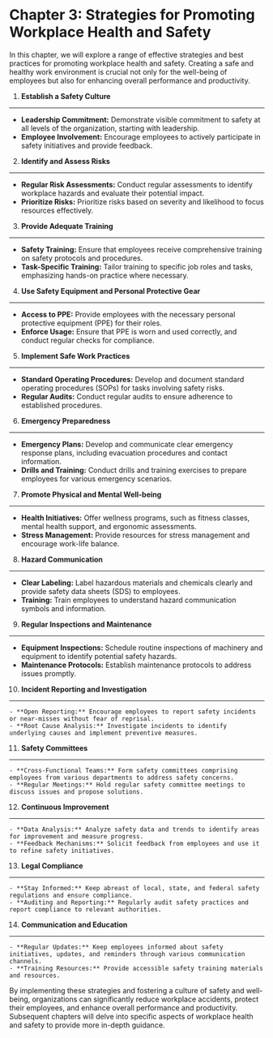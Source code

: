 Chapter 3: Strategies for Promoting Workplace Health and Safety
===============================================================

In this chapter, we will explore a range of effective strategies and best practices for promoting workplace health and safety. Creating a safe and healthy work environment is crucial not only for the well-being of employees but also for enhancing overall performance and productivity.

1. **Establish a Safety Culture**
---------------------------------

* **Leadership Commitment:** Demonstrate visible commitment to safety at all levels of the organization, starting with leadership.
* **Employee Involvement:** Encourage employees to actively participate in safety initiatives and provide feedback.

2. **Identify and Assess Risks**
--------------------------------

* **Regular Risk Assessments:** Conduct regular assessments to identify workplace hazards and evaluate their potential impact.
* **Prioritize Risks:** Prioritize risks based on severity and likelihood to focus resources effectively.

3. **Provide Adequate Training**
--------------------------------

* **Safety Training:** Ensure that employees receive comprehensive training on safety protocols and procedures.
* **Task-Specific Training:** Tailor training to specific job roles and tasks, emphasizing hands-on practice where necessary.

4. **Use Safety Equipment and Personal Protective Gear**
--------------------------------------------------------

* **Access to PPE:** Provide employees with the necessary personal protective equipment (PPE) for their roles.
* **Enforce Usage:** Ensure that PPE is worn and used correctly, and conduct regular checks for compliance.

5. **Implement Safe Work Practices**
------------------------------------

* **Standard Operating Procedures:** Develop and document standard operating procedures (SOPs) for tasks involving safety risks.
* **Regular Audits:** Conduct regular audits to ensure adherence to established procedures.

6. **Emergency Preparedness**
-----------------------------

* **Emergency Plans:** Develop and communicate clear emergency response plans, including evacuation procedures and contact information.
* **Drills and Training:** Conduct drills and training exercises to prepare employees for various emergency scenarios.

7. **Promote Physical and Mental Well-being**
---------------------------------------------

* **Health Initiatives:** Offer wellness programs, such as fitness classes, mental health support, and ergonomic assessments.
* **Stress Management:** Provide resources for stress management and encourage work-life balance.

8. **Hazard Communication**
---------------------------

* **Clear Labeling:** Label hazardous materials and chemicals clearly and provide safety data sheets (SDS) to employees.
* **Training:** Train employees to understand hazard communication symbols and information.

9. **Regular Inspections and Maintenance**
------------------------------------------

* **Equipment Inspections:** Schedule routine inspections of machinery and equipment to identify potential safety hazards.
* **Maintenance Protocols:** Establish maintenance protocols to address issues promptly.

10. **Incident Reporting and Investigation**
--------------------------------------------

    - **Open Reporting:** Encourage employees to report safety incidents or near-misses without fear of reprisal.
    - **Root Cause Analysis:** Investigate incidents to identify underlying causes and implement preventive measures.

11. **Safety Committees**
-------------------------

    - **Cross-Functional Teams:** Form safety committees comprising employees from various departments to address safety concerns.
    - **Regular Meetings:** Hold regular safety committee meetings to discuss issues and propose solutions.

12. **Continuous Improvement**
------------------------------

    - **Data Analysis:** Analyze safety data and trends to identify areas for improvement and measure progress.
    - **Feedback Mechanisms:** Solicit feedback from employees and use it to refine safety initiatives.

13. **Legal Compliance**
------------------------

    - **Stay Informed:** Keep abreast of local, state, and federal safety regulations and ensure compliance.
    - **Auditing and Reporting:** Regularly audit safety practices and report compliance to relevant authorities.

14. **Communication and Education**
-----------------------------------

    - **Regular Updates:** Keep employees informed about safety initiatives, updates, and reminders through various communication channels.
    - **Training Resources:** Provide accessible safety training materials and resources.

By implementing these strategies and fostering a culture of safety and well-being, organizations can significantly reduce workplace accidents, protect their employees, and enhance overall performance and productivity. Subsequent chapters will delve into specific aspects of workplace health and safety to provide more in-depth guidance.
